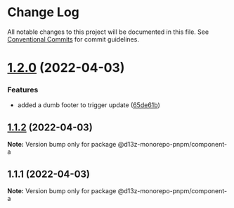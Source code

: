 # Change Log

All notable changes to this project will be documented in this file.
See [Conventional Commits](https://conventionalcommits.org) for commit guidelines.

# [1.2.0](https://github.com/dvelasquez/monorepo-pnpm/compare/@d13z-monorepo-pnpm/component-a@1.1.2...@d13z-monorepo-pnpm/component-a@1.2.0) (2022-04-03)

### Features

* added a dumb footer to trigger update ([65de61b](https://github.com/dvelasquez/monorepo-pnpm/commit/65de61b6469921c5fb740f4822b27b5ccddedc02))

## [1.1.2](https://github.com/dvelasquez/monorepo-pnpm/compare/@d13z-monorepo-pnpm/component-a@1.1.1...@d13z-monorepo-pnpm/component-a@1.1.2) (2022-04-03)

**Note:** Version bump only for package @d13z-monorepo-pnpm/component-a

## 1.1.1 (2022-04-03)

**Note:** Version bump only for package @d13z-monorepo-pnpm/component-a
